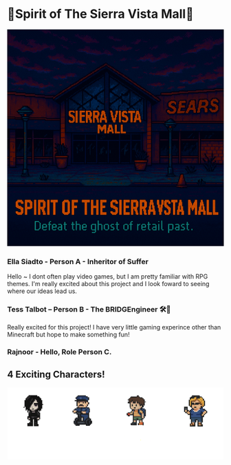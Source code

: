 # 👻Spirit of The Sierra Vista Mall👻 
![TitleImage](images/titleimage.png)

### Ella Siadto - Person A - Inheritor of Suffer  
Hello ~ I dont often play video games, but I am pretty familiar with RPG themes. I'm really excited about this project and I look foward to seeing where our ideas lead us. 
    
### Tess Talbot – Person B - The BRIDGEngineer 🛠️🚧
Really excited for this project! I have very little gaming experince other than Minecraft but hope to make something fun!

### Rajnoor - Hello, Role Person C. 

## 4 Exciting Characters!
![Characters](images/Characters.png)
